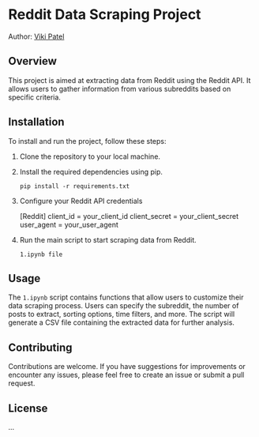 # Reddit Data Scraping Project

Author: [Viki Patel](https://github.com/Vikipatel1293)

## Overview

This project is aimed at extracting data from Reddit using the Reddit API. It allows users to gather information from various subreddits based on specific criteria.

## Installation

To install and run the project, follow these steps:

1. Clone the repository to your local machine.

2. Install the required dependencies using pip.

    ```
    pip install -r requirements.txt
    ```

3. Configure your Reddit API credentials

    [Reddit]
    client_id = your_client_id
    client_secret = your_client_secret
    user_agent = your_user_agent

4. Run the main script to start scraping data from Reddit.

    ```
    1.ipynb file
    ```

## Usage

The `1.ipynb` script contains functions that allow users to customize their data scraping process. Users can specify the subreddit, the number of posts to extract, sorting options, time filters, and more. The script will generate a CSV file containing the extracted data for further analysis.

## Contributing

Contributions are welcome. If you have suggestions for improvements or encounter any issues, please feel free to create an issue or submit a pull request.

## License

...
